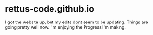 # rettus-code.github.io
I got the website up, but my edits dont seem to be updating.
Things are going pretty well now. I'm enjoying the Progress I'm making.
